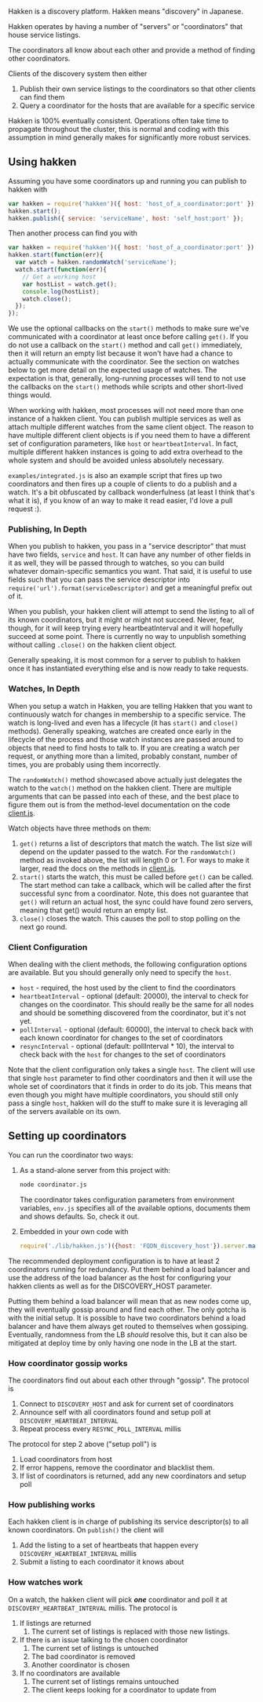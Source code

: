 Hakken is a discovery platform.  Hakken means "discovery" in Japanese.

Hakken operates by having a number of "servers" or "coordinators" that house service listings.

The coordinators all know about each other and provide a method of finding other coordinators.

Clients of the discovery system then either 

1. Publish their own service listings to the coordinators so that other clients can find them
2. Query a coordinator for the hosts that are available for a specific service

Hakken is 100% eventually consistent.  Operations often take time to propagate throughout the cluster, this is normal and coding with this assumption in mind generally makes for significantly more robust services.

## Using hakken

Assuming you have some coordinators up and running you can publish to hakken with

``` javascript
var hakken = require('hakken')({ host: 'host_of_a_coordinator:port' }).client();
hakken.start();
hakken.publish({ service: 'serviceName', host: 'self_host:port' });
```

Then another process can find you with

``` javascript
var hakken = require('hakken')({ host: 'host_of_a_coordinator:port' }).client();
hakken.start(function(err){
  var watch = hakken.randomWatch('serviceName');
  watch.start(function(err){
    // Get a working host
    var hostList = watch.get();
    console.log(hostList);
    watch.close();
  });
});
```

We use the optional callbacks on the `start()` methods to make sure we've communicated with a coordinator at least once before calling `get()`.  If you do not use a callback on the `start()` method and call `get()` immediately, then it will return an empty list because it won't have had a chance to actually communicate with the coordinator.  See the section on watches below to get more detail on the expected usage of watches.  The expectation is that, generally, long-running processes will tend to not use the callbacks on the `start()` methods while scripts and other short-lived things would. 

When working with hakken, most processes will not need more than one instance of a hakken client.  You can publish multiple services as well as attach multiple different watches from the same client object.  The reason to have multiple different client objects is if you need them to have a different set of configuration parameters, like `host` or `heartbeatInterval`.  In fact, multiple different hakken instances is going to add extra overhead to the whole system and should be avoided unless absolutely necessary.

`examples/integrated.js` is also an example script that fires up two coordinators and then fires up a couple of clients to do a publish and a watch.  It's a bit obfuscated by callback wonderfulness (at least I think that's what it is), if you know of an way to make it read easier, I'd love a pull request :).

### Publishing, In Depth

When you publish to hakken, you pass in a "service descriptor" that must have two fields, `service` and `host`.  It can have any number of other fields in it as well, they will be passed through to watches, so you can build whatever domain-specific semantics you want.  That said, it is useful to use fields such that you can pass the service descriptor into `require('url').format(serviceDescriptor)` and get a meaningful prefix out of it.

When you publish, your hakken client will attempt to send the listing to all of its known coordinators, but it might or might not succeed.  Never, fear, though, for it will keep trying every heartbeatInterval and it will hopefully succeed at some point.  There is currently no way to unpublish something without calling `.close()` on the hakken client object.

Generally speaking, it is most common for a server to publish to hakken once it has instantiated everything else and is now ready to take requests.

### Watches, In Depth

When you setup a watch in Hakken, you are telling Hakken that you want to continuously watch for changes in membership to a specific service.  The watch is long-lived and even has a lifecycle (it has `start()` and `close()` methods).  Generally speaking, watches are created once early in the lifecycle of the process and those watch instances are passed around to objects that need to find hosts to talk to.  If you are creating a watch per request, or anything more than a limited, probably constant, number of times, you are probably using them incorrectly.

The `randomWatch()` method showcased above actually just delegates the watch to the `watch()` method on the hakken client.  There are multiple arguments that can be passed into each of these, and the best place to figure them out is from the method-level documentation on the code [client.js](https://github.com/tidepool-org/hakken/blob/master/lib/client/client.js#L304).

Watch objects have three methods on them:

1. `get()` returns a list of descriptors that match the watch.  The list size will depend on the updater passed to the watch.  For the `randomWatch()` method as invoked above, the list will length 0 or 1.  For ways to make it larger, read the docs on the methods in [client.js](https://github.com/tidepool-org/hakken/blob/master/lib/client/client.js#L383).
2. `start()` starts the watch, this must be called before `get()` can be called.  The start method can take a callback, which will be called after the first successful sync from a coordinator.  Note, this does not guarantee that `get()` will return an actual host, the sync could have found zero servers, meaning that get() would return an empty list.
3. `close()` closes the watch.  This causes the poll to stop polling on the next go round.

### Client Configuration

When dealing with the client methods, the following configuration options are available.  But you should generally only need to specify the `host`.

* `host` - required, the host used by the client to find the coordinators
* `heartbeatInterval` - optional (default: 20000), the interval to check for changes on the coordinator.  This should really be the same for all nodes and should be something discovered from the coordinator, but it's not yet.
* `pollInterval` - optional (default: 60000), the interval to check back with each known coordinator for changes to the set of coordinators
* `resyncInterval` - optional (default: pollInterval * 10), the interval to check back with the `host` for changes to the set of coordinators

Note that the client configuration only takes a single `host`.  The client will use that single `host` parameter to find other coordinators and then it will use the whole set of coordinators that it finds in order to do its job.  This means that even though you might have multiple coordinators, you should still only pass a single `host`, hakken will do the stuff to make sure it is leveraging all of the servers available on its own.

## Setting up coordinators

You can run the coordinator two ways:

1. As a stand-alone server from this project with:

    ``` bash
    node coordinator.js
    ```

    The coordinator takes configuration parameters from environment variables, `env.js` specifies all of the available options, documents them and shows defaults.  So, check it out.

2. Embedded in your own code with

    ``` javascript
    require('./lib/hakken.js')({host: 'FQDN_discovery_host'}).server.makeSimple('localhost', 123456).start();
    ```

The recommended deployment configuration is to have at least 2 coordinators running for redundancy.  Put them behind a load balancer and use the address of the load balancer as the host for configuring your hakken clients as well as for the DISCOVERY_HOST parameter.

Putting them behind a load balancer will mean that as new nodes come up, they will eventually gossip around and find each other.  The only gotcha is with the initial setup.  It is possible to have two coordinators behind a load balancer and have them always get routed to themselves when gossiping.  Eventually, randomness from the LB *should* resolve this, but it can also be mitigated at deploy time by only having one node in the LB at the start.

### How coordinator gossip works

The coordinators find out about each other through "gossip".  The protocol is

1. Connect to `DISCOVERY_HOST` and ask for current set of coordinators
2. Announce self with all coordinators found and setup poll at `DISCOVERY_HEARTBEAT_INTERVAL`
3. Repeat process every `RESYNC_POLL_INTERVAL` millis

The protocol for step 2 above ("setup poll") is

1. Load coordinators from host
2. If error happens, remove the coordinator and blacklist them.
3. If list of coordinators is returned, add any new coordinators and setup poll

### How publishing works

Each hakken client is in charge of publishing its service descriptor(s) to all known coordinators.  On `publish()` the client will

1. Add the listing to a set of heartbeats that happen every `DISCOVERY_HEARTBEAT_INTERVAL` millis
2. Submit a listing to each coordinator it knows about

### How watches work

On a watch, the hakken client will pick ***one*** coordinator and poll it at `DISCOVERY_HEARTBEAT_INTERVAL` millis.  The protocol is

1. If listings are returned
    1. The current set of listings is replaced with those new listings.
2. If there is an issue talking to the chosen coordinator
    1. The current set of listings is untouched
    1. The bad coordinator is removed
    1. Another coordinator is chosen
3. If no coordinators are available
    1. The current set of listings remains untouched
    1. The client keeps looking for a coordinator to update from

